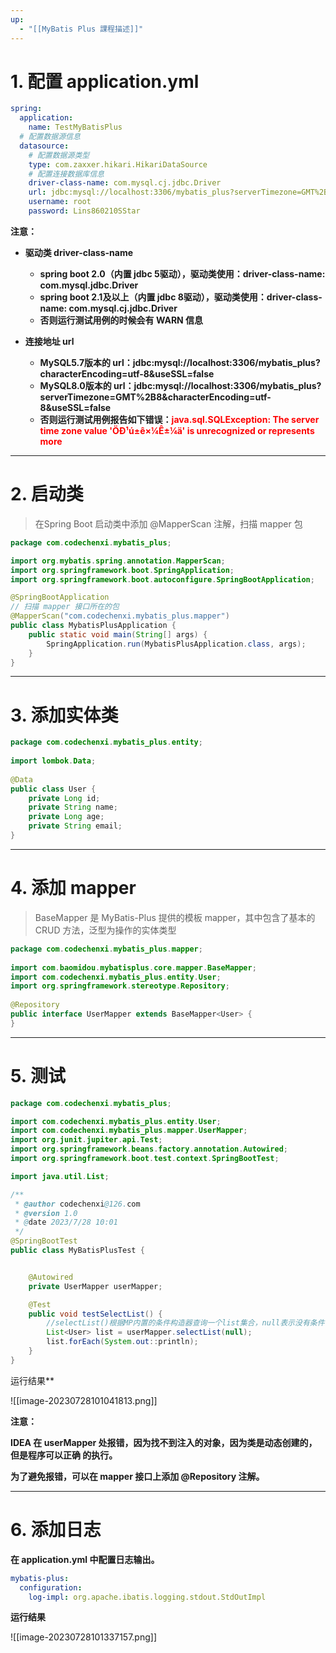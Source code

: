 ```yaml
---
up:
  - "[[MyBatis Plus 課程描述]]"
---
```

# 1. 配置 application.yml

```yml
spring:
  application:
    name: TestMyBatisPlus
  # 配置数据源信息
  datasource:
    # 配置数据源类型
    type: com.zaxxer.hikari.HikariDataSource
    # 配置连接数据库信息
    driver-class-name: com.mysql.cj.jdbc.Driver
    url: jdbc:mysql://localhost:3306/mybatis_plus?serverTimezone=GMT%2B8&characterEncoding=utf-8&useSSL=false
    username: root
    password: Lins860210SStar
```

**注意：**
- **驱动类 driver-class-name**
	- **spring boot 2.0（内置 jdbc 5驱动），驱动类使用：driver-class-name: com.mysql.jdbc.Driver**
	- **spring boot 2.1及以上（内置 jdbc 8驱动），驱动类使用：driver-class-name: com.mysql.cj.jdbc.Driver**
	- **否则运行测试用例的时候会有 WARN 信息**

- **连接地址 url**
	- **MySQL5.7版本的 url：jdbc:mysql://localhost:3306/mybatis_plus?characterEncoding=utf-8&useSSL=false**
	- **MySQL8.0版本的 url：jdbc:mysql://localhost:3306/mybatis_plus?serverTimezone=GMT%2B8&characterEncoding=utf-8&useSSL=false**
	- **否则运行测试用例报告如下错误：<font style="color:red">java.sql.SQLException: The server time zone value 'ÖÐ¹ú±ê×¼Ê±¼ä' is unrecognized or represents more</font>**

---

# 2. 启动类

> 在Spring Boot 启动类中添加 @MapperScan 注解，扫描 mapper 包

```java
package com.codechenxi.mybatis_plus;

import org.mybatis.spring.annotation.MapperScan;
import org.springframework.boot.SpringApplication;
import org.springframework.boot.autoconfigure.SpringBootApplication;

@SpringBootApplication
// 扫描 mapper 接口所在的包
@MapperScan("com.codechenxi.mybatis_plus.mapper")
public class MybatisPlusApplication {
    public static void main(String[] args) {
        SpringApplication.run(MybatisPlusApplication.class, args);
    }
}
```

---

# 3. 添加实体类

```java
package com.codechenxi.mybatis_plus.entity;  
  
import lombok.Data;  
  
@Data  
public class User {  
    private Long id;  
    private String name;  
    private Long age;  
    private String email;  
}
```

---

# 4. 添加 mapper

> BaseMapper 是 MyBatis-Plus 提供的模板 mapper，其中包含了基本的 CRUD 方法，泛型为操作的实体类型

```java
package com.codechenxi.mybatis_plus.mapper;  
  
import com.baomidou.mybatisplus.core.mapper.BaseMapper;  
import com.codechenxi.mybatis_plus.entity.User;  
import org.springframework.stereotype.Repository;  
  
@Repository  
public interface UserMapper extends BaseMapper<User> {  
}
```

---

# 5. 测试

```java
package com.codechenxi.mybatis_plus;

import com.codechenxi.mybatis_plus.entity.User;
import com.codechenxi.mybatis_plus.mapper.UserMapper;
import org.junit.jupiter.api.Test;
import org.springframework.beans.factory.annotation.Autowired;
import org.springframework.boot.test.context.SpringBootTest;

import java.util.List;

/**
 * @author codechenxi@126.com
 * @version 1.0
 * @date 2023/7/28 10:01
 */
@SpringBootTest
public class MyBatisPlusTest {


    @Autowired
    private UserMapper userMapper;

    @Test
    public void testSelectList() {
        //selectList()根据MP内置的条件构造器查询一个list集合，null表示没有条件，即查询所有
        List<User> list = userMapper.selectList(null);
        list.forEach(System.out::println);
    }
}
```

运行结果**

![[image-20230728101041813.png]]

**注意：**

**IDEA 在 userMapper 处报错，因为找不到注入的对象，因为类是动态创建的，但是程序可以正确 的执行。**

**为了避免报错，可以在 mapper 接口上添加 @Repository 注解。**

---

# 6. 添加日志

**在 application.yml 中配置日志输出。**

```yml
mybatis-plus:
  configuration:
    log-impl: org.apache.ibatis.logging.stdout.StdOutImpl
```

**运行结果**

![[image-20230728101337157.png]]
